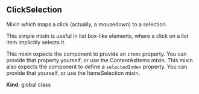 <a name="ClickSelection"></a>
## ClickSelection
Mixin which maps a click (actually, a mousedown) to a selection.

This simple mixin is useful in list box-like elements, where a click on a
list item implicitly selects it.

This mixin expects the component to provide an `items` property. You can
provide that property yourself, or use the ContentAsItems mixin. This mixin
also expects the component to define a `selectedIndex` property. You can
provide that yourself, or use the ItemsSelection mixin.

**Kind**: global class  
